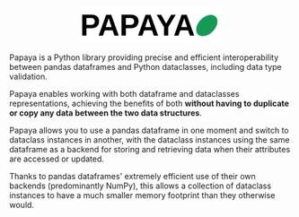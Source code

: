 <style>
  .md-typeset h1,
  .md-content__button {
    display: none;
  }
</style>

<p align="center">
  <img src="assets/papaya_logo_light.png" alt="PAPAYA" width=50% />
</p>

Papaya is a Python library providing precise and efficient interoperability between pandas dataframes and Python dataclasses, including data type validation.

Papaya enables working with both dataframe and dataclasses representations, achieving the benefits of both **without having to duplicate or copy any data between the two data structures**.

Papaya allows you to use a pandas dataframe in one moment and switch to dataclass instances in another, with the dataclass instances using the same dataframe as a backend for storing and retrieving data when their attributes are accessed or updated.

Thanks to pandas dataframes' extremely efficient use of their own backends (predominantly NumPy), this allows a collection of dataclass instances to have a much smaller memory footprint than they otherwise would.
